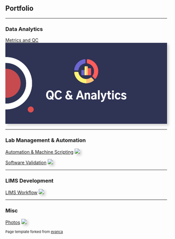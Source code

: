 ## Portfolio

---

### Data Analytics

[Metrics and QC](/analytics)
<img src="./images/analytics_thumb2.png?raw=true" style="box-shadow: 5px 5px 7px lightgray">

---

### Lab Management & Automation

[Automation & Machine Scripting](/lab_work)
<img src="images/dummy_thumbnail.jpg?raw=true" style="box-shadow: 5px 5px 7px lightgray">


[Software Validation](/validations)
<img src="images/dummy_thumbnail.jpg?raw=true" style="box-shadow: 5px 5px 7px lightgray">

---

### LIMS Development

[LIMS Workflow](/LIMS)
<img src="images/dummy_thumbnail.jpg?raw=true" style="box-shadow: 5px 5px 7px lightgray">

---

### Misc

[Photos](/Photos)
<img src="images/dummy_thumbnail.jpg?raw=true" style="box-shadow: 5px 5px 7px lightgray">

<p style="font-size:11px">Page template forked from <a href="https://github.com/evanca/quick-portfolio">evanca</a></p>
<!-- Remove above link if you don't want to attibute -->
